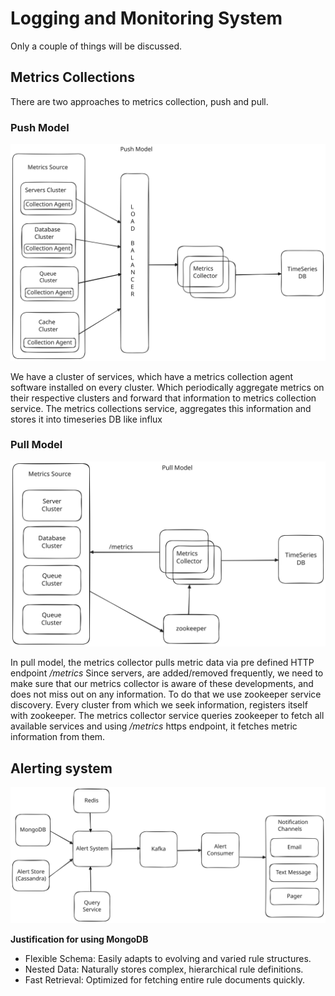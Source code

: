 # Logging and Monitoring System

Only a couple of things will be discussed.

## Metrics Collections

There are two approaches to metrics collection, push and pull.

### Push Model

![Push Model](push_model.svg)

We have a cluster of services, which have a metrics collection agent software installed on every cluster.
Which periodically aggregate metrics on their respective clusters and forward that information to metrics collection
service. The metrics collections service, aggregates this information and stores it into timeseries DB like influx

### Pull Model

![Pull Model](pull_model.svg)

In pull model, the metrics collector pulls metric data via pre defined HTTP endpoint */metrics*
Since servers, are added/removed frequently, we need to make sure that our metrics collector is aware of these developments,
and does not miss out on any information. To do that we use zookeeper service discovery.
Every cluster from which we seek information, registers itself with zookeeper. The metrics collector service queries zookeeper
to fetch all available services and using */metrics* https endpoint, it fetches metric information from them.  

## Alerting system

![Push Model](alert_system.svg)

**Justification for using MongoDB**

* Flexible Schema: Easily adapts to evolving and varied rule structures.
* Nested Data: Naturally stores complex, hierarchical rule definitions.
* Fast Retrieval: Optimized for fetching entire rule documents quickly.